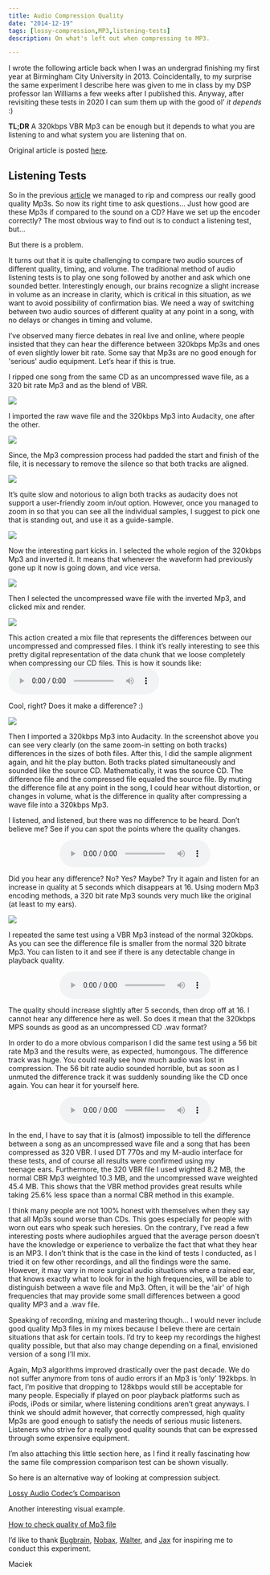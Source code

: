 ```yaml
---
title: Audio Compression Quality
date: "2014-12-19"
tags: [lossy-compression,MP3,listening-tests]
description: On what's left out when compressing to MP3.

---
```


I wrote the following article back when I was an undergrad finishing my first year at Birmingham City University in 2013. Coincidentally, to my surprise the same experiment I describe here was given to me in class by my DSP professor Ian Williams a few weeks after I published this. Anyway, after revisiting these tests in 2020 I can sum them up with the good ol' <em>it depends</em> :)

**TL;DR** A 320kbps VBR Mp3 can be enough but it depends to what you are listening to and what system you are listening that on.

Original article is posted [here](https://maciekonsound.wordpress.com/2014/12/19/listening-tests/).

<h2>Listening Tests</h2>
<p style="text-align:left;" align="CENTER">So in the previous <a title="Article on CD Ripping" href="https://maciek-tomczak.github.io/maciek.github.io/Audio-Ripping-and-Compression" target="_blank">article</a> we managed to rip and compress our really good quality Mp3s. So now its right time to ask questions… Just how good are these Mp3s if compared to the sound on a CD? Have we set up the encoder correctly? The most obvious way to find out is to conduct a listening test, but…</p>
But there is a problem.

It turns out that it is quite challenging to compare two audio sources of different quality, timing, and volume. The traditional method of audio listening tests is to play one song followed by another and ask which one sounded better. Interestingly enough, our brains recognize a slight increase in volume as an increase in clarity, which is critical in this situation, as we want to avoid possibility of confirmation bias. We need a way of switching between two audio sources of different quality at any point in a song, with no delays or changes in timing and volume.

I’ve observed many fierce debates in real live and online, where people insisted that they can hear the difference between 320kbps Mp3s and ones of even slightly lower bit rate. Some say that Mp3s are no good enough for 'serious' audio equipment. Let’s hear if this is true.

I ripped one song from the same CD as an uncompressed wave file, as a 320 bit rate Mp3 and as the blend of VBR.

![](./11.png)

I imported the raw wave file and the 320kbps Mp3 into Audacity, one after the other.

![](./21.png)

Since, the Mp3 compression process had padded the start and finish of the file, it is necessary to remove the silence so that both tracks are aligned.

![](./31.png)

It’s quite slow and notorious to align both tracks as audacity does not support a user-friendly zoom in/out option. However, once you managed to zoom in so that you can see all the individual samples, I suggest to pick one that is standing out, and use it as a guide-sample.

![](./41.png)

Now the interesting part kicks in. I selected the whole region of the 320kbps Mp3 and inverted it. It means that whenever the waveform had previously gone up it now is going down, and vice versa.

![](./51.png)

Then I selected the uncompressed wave file with the inverted Mp3, and clicked mix and render.

![](./61.png)

This action created a mix file that represents the differences between our uncompressed and compressed files. I think it’s really interesting to see this pretty digital representation of the data chunk that we loose completely when compressing our CD files. This is how it sounds like: <audio controls src="./stage1_T1.wav"></audio>

Cool, right? Does it make a difference? :)

![](./71.png)

Then I imported a 320kbps Mp3 into Audacity. In the screenshot above you can see very clearly (on the same zoom-in setting on both tracks) differences in the sizes of both files. After this, I did the sample alignment again, and hit the play button. Both tracks plated simultaneously and sounded like the source CD. Mathematically, it was the source CD. The difference file and the compressed file equaled the source file. By muting the difference file at any point in the song, I could hear without distortion, or changes in volume, what is the difference in quality after compressing a wave file into a 320kbps Mp3.

I listened, and listened, but there was no difference to be heard. Don’t believe me? See if you can spot the points where the quality changes.

<center><audio controls src="./stage1_T2.wav"></audio></center>

Did you hear any difference? No? Yes? Maybe? Try it again and listen for an increase in quality at 5 seconds which disappears at 16. Using modern Mp3 encoding methods, a 320 bit rate Mp3 sounds very much like the original (at least to my ears).

![](./81.png)

I repeated the same test using a VBR Mp3 instead of the normal 320kbps. As you can see the difference file is smaller from the normal 320 bitrate Mp3. You can listen to it and see if there is any detectable change in playback quality.

<center><audio controls src="./stage2_T3.wav"></audio></center>

The quality should increase slightly after 5 seconds, then drop off at 16. I cannot hear any difference here as well. So does it mean that the 320kbps MPS sounds as good as an uncompressed CD .wav format?

In order to do a more obvious comparison I did the same test using a 56 bit rate Mp3 and the results were, as expected, humongous. The difference track was huge. You could really see how much audio was lost in compression. The 56 bit rate audio sounded horrible, but as soon as I unmuted the difference track it was suddenly sounding like the CD once again. You can hear it for yourself here.

<center><audio controls src="./stage3_T4.wav"></audio></center>

In the end, I have to say that it is (almost) impossible to tell the difference between a song as an uncompressed wave file and a song that has been compressed as 320 VBR. I used DT 770s and my M-audio interface for these tests, and of course all results were confirmed using my teenage ears. Furthermore, the 320 VBR file I used wighted 8.2 MB, the normal CBR Mp3 weighted 10.3 MB, and the uncompressed wave weighted 45.4 MB. This shows that the VBR method provides great results while taking 25.6% less space than a normal CBR method in this example.

I think many people are not 100% honest with themselves when they say that all Mp3s sound worse than CDs. This goes especially for people with worn out ears who speak such heresies. On the contrary, I’ve read a few interesting posts where audiophiles argued that the average person doesn’t have the knowledge or experience to verbalize the fact that what they hear is an MP3. I don’t think that is the case in the kind of tests I conducted, as I tried it on few other recordings, and all the findings were the same. However, it may vary in more surgical audio situations where a trained ear, that knows exactly what to look for in the high frequencies, will be able to distinguish between a wave file and Mp3. Often, it will be the 'air' of high frequencies that may provide some small differences between a good quality MP3 and a .wav file.

Speaking of recording, mixing and mastering though... I would never include good quality Mp3 files in my mixes because I believe there are certain situations that ask for certain tools. I’d try to keep my recordings the highest quality possible, but that also may change depending on a final, envisioned version of a song I’ll mix.

Again, Mp3 algorithms improved drastically over the past decade. We do not suffer anymore from tons of audio errors if an Mp3 is ‘only’ 192kbps. In fact, I’m positive that dropping to 128kbps would still be acceptable for many people. Especially if played on poor playback platforms such as iPods, iPods or similar, where listening conditions aren’t great anyways. I think we should admit however, that correctly compressed, high quality Mp3s are good enough to satisfy the needs of serious music listeners. Listeners who strive for a really good quality sounds that can be expressed through some expensive equipment.

I’m also attaching this little section here, as I find it really fascinating how the same file compression comparison test can be shown visually.

So here is an alternative way of looking at compression subject.

<a title="Lossy Audio Codec's Comparison" href="http://www.head-fi.org/t/225356/lossy-audio-codecs-comparison-huge-amount-of-pics-itunes-update-on-p-7" target="_blank">Lossy Audio Codec’s Comparison</a>

Another interesting visual example.

<a title="How to check quality of Mp3 file" href="http://www.walterdevos.be/how-to-check-quality-of-mp3-file" target="_blank">How to check quality of Mp3 file</a>

I’d like to thank <a id="yui-gen18" title="Bugbrain's post on Recordingreview.com" href="http://forum.recordingreview.com/f8/endless-mp3-vs-wav-debate-randomized-blind-listening-test-40661/" target="_blank" rel="nofollow">Bugbrain</a>, <a title="Forum profile" href="http://www.head-fi.org/u/49722/sir-nobax" target="_blank">Nobax</a>, <a title="Walter's blog" href="http://blog.walterdevos.be/" target="_blank">Walter</a>, and <a title="Jax's website" href="http://www.jax184.com/" target="_blank">Jax</a> for inspiring me to conduct this experiment.

Maciek
